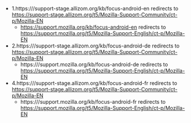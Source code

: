 * 1\.https:///support-stage.allizom.org/kb/focus-android-en redirects to https://support-stage.allizom.org/t5/Mozilla-Support-Community/ct-p/Mozilla-EN 
  * https://support.mozilla.org/kb/focus-android-en redirects to https://support.mozilla.org/t5/Mozilla-Support-English/ct-p/Mozilla-EN
* 2\.https:///support-stage.allizom.org/kb/focus-android-de redirects to https://support-stage.allizom.org/t5/Mozilla-Support-Community/ct-p/Mozilla-EN
  * https:///support.mozilla.org/kb/focus-android-de redirects to https://support.mozilla.org/t5/Mozilla-Support-English/ct-p/Mozilla-EN
* 4\.https:///support-stage.allizom.org/kb/focus-android-fr redirects to https://support-stage.allizom.org/t5/Mozilla-Support-Community/ct-p/Mozilla-EN
  * https:///support.mozilla.org/kb/focus-android-fr redirects to https://support.mozilla.org/t5/Mozilla-Support-English/ct-p/Mozilla-EN

